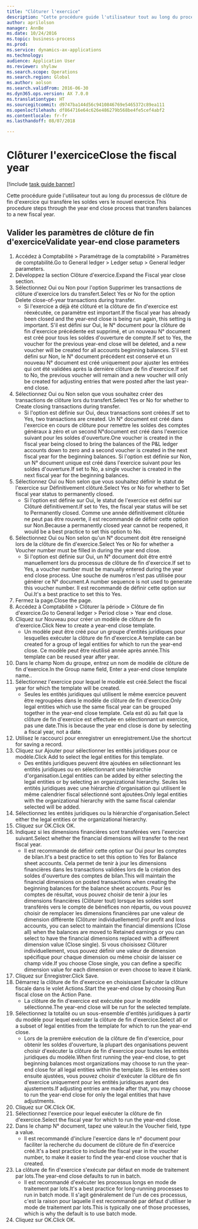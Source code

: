 ```yaml
--- 
title: "Clôturer l'exercice"
description: "Cette procédure guide l'utilisateur tout au long du processus de clôture de fin d'exercice qui transfère les soldes vers le nouvel exercice."
author: aprilolson
manager: AnnBe
ms.date: 10/24/2016
ms.topic: business-process
ms.prod: 
ms.service: dynamics-ax-applications
ms.technology: 
audience: Application User
ms.reviewer: shylaw
ms.search.scope: Operations
ms.search.region: Global
ms.author: aolson
ms.search.validFrom: 2016-06-30
ms.dyn365.ops.version: AX 7.0.0
ms.translationtype: HT
ms.sourcegitcommit: d9747ba144d56c9410846769e5465372c89ea111
ms.openlocfilehash: df864716e64c626e486279b568be4fe5cef4abf2
ms.contentlocale: fr-fr
ms.lasthandoff: 08/07/2018

---
```

# <a name="close-the-fiscal-year"></a><span data-ttu-id="909ef-103">Clôturer l'exercice</span><span class="sxs-lookup"><span data-stu-id="909ef-103">Close the fiscal year</span></span>

[!include [task guide banner](../../includes/task-guide-banner.md)]

<span data-ttu-id="909ef-104">Cette procédure guide l'utilisateur tout au long du processus de clôture de fin d'exercice qui transfère les soldes vers le nouvel exercice.</span><span class="sxs-lookup"><span data-stu-id="909ef-104">This procedure steps through the year end close process that transfers balances to a new fiscal year.</span></span>


## <a name="validate-year-end-close-parameters"></a><span data-ttu-id="909ef-105">Valider les paramètres de clôture de fin d'exercice</span><span class="sxs-lookup"><span data-stu-id="909ef-105">Validate year-end close parameters</span></span>
1. <span data-ttu-id="909ef-106">Accédez à Comptabilité > Paramétrage de la comptabilité > Paramètres de comptabilité.</span><span class="sxs-lookup"><span data-stu-id="909ef-106">Go to General ledger > Ledger setup > General ledger parameters.</span></span>
2. <span data-ttu-id="909ef-107">Développez la section Clôture d'exercice.</span><span class="sxs-lookup"><span data-stu-id="909ef-107">Expand the Fiscal year close section.</span></span>
3. <span data-ttu-id="909ef-108">Sélectionnez Oui ou Non pour l'option Supprimer les transactions de clôture d'exercice lors du transfert.</span><span class="sxs-lookup"><span data-stu-id="909ef-108">Select Yes or No for the option Delete close-of-year transactions during transfer.</span></span>
    * <span data-ttu-id="909ef-109">Si l'exercice a déjà été clôturé et la clôture de fin d'exercice est réexécutée, ce paramètre est important.</span><span class="sxs-lookup"><span data-stu-id="909ef-109">If the fiscal year has already been closed and the year-end close is being run again, this setting is important.</span></span> <span data-ttu-id="909ef-110">S'il est défini sur Oui, le N° document pour la clôture de fin d'exercice précédente est supprimé, et un nouveau N° document est créé pour tous les soldes d'ouverture de compte.</span><span class="sxs-lookup"><span data-stu-id="909ef-110">If set to Yes, the voucher for the previous year-end close will be deleted, and a new voucher will be created for all accounts beginning balances.</span></span> <span data-ttu-id="909ef-111">S'il est défini sur Non, le N° document précédent est conservé et un nouveau N° document est créé uniquement pour ajuster les entrées qui ont été validées après la dernière clôture de fin d'exercice.</span><span class="sxs-lookup"><span data-stu-id="909ef-111">If set to No, the previous voucher will remain and a new voucher will only be created for adjusting entries that were posted after the last year-end close.</span></span>  
4. <span data-ttu-id="909ef-112">Sélectionnez Oui ou Non selon que vous souhaitez créer des transactions de clôture lors du transfert.</span><span class="sxs-lookup"><span data-stu-id="909ef-112">Select Yes or No for whether to Create closing transactions during transfer.</span></span>
    * <span data-ttu-id="909ef-113">Si l'option est définie sur Oui, deux transactions sont créées.</span><span class="sxs-lookup"><span data-stu-id="909ef-113">If set to Yes, two transactions are created.</span></span> <span data-ttu-id="909ef-114">Un N° document est créé dans l'exercice en cours de clôture pour remettre les soldes des comptes généraux à zéro et un second N°document est créé dans l'exercice suivant pour les soldes d'ouverture.</span><span class="sxs-lookup"><span data-stu-id="909ef-114">One voucher is created in the fiscal year being closed to bring the balances of the P&L ledger accounts down to zero and a second voucher is created in the next fiscal year for the beginning balances.</span></span> <span data-ttu-id="909ef-115">Si l'option est définie sur Non, un N° document unique est créé dans l'exercice suivant pour les soldes d'ouverture.</span><span class="sxs-lookup"><span data-stu-id="909ef-115">If set to No, a single voucher is created in the next fiscal year for the beginning balances.</span></span>  
5. <span data-ttu-id="909ef-116">Sélectionnez Oui ou Non selon que vous souhaitez définir le statut de l'exercice sur Définitivement clôturé.</span><span class="sxs-lookup"><span data-stu-id="909ef-116">Select Yes or No for whether to Set fiscal year status to permanently closed.</span></span>
    * <span data-ttu-id="909ef-117">Si l'option est définie sur Oui, le statut de l'exercice est défini sur Clôturé définitivement.</span><span class="sxs-lookup"><span data-stu-id="909ef-117">If set to Yes, the fiscal year status will be set to Permanently closed.</span></span>  <span data-ttu-id="909ef-118">Comme une année définitivement clôturée ne peut pas être rouverte, il est recommandé de définir cette option sur Non.</span><span class="sxs-lookup"><span data-stu-id="909ef-118">Because a permanently closed year cannot be reopened, it would be a best practice to set this option to No.</span></span>  
6. <span data-ttu-id="909ef-119">Sélectionnez Oui ou Non selon qu'un N° document doit être renseigné lors de la clôture de fin d'exercice.</span><span class="sxs-lookup"><span data-stu-id="909ef-119">Select Yes or No for whether a Voucher number must be filled in during the year end close.</span></span>
    * <span data-ttu-id="909ef-120">Si l'option est définie sur Oui, un N° document doit être entré manuellement lors du processus de clôture de fin d'exercice.</span><span class="sxs-lookup"><span data-stu-id="909ef-120">If set to Yes, a voucher number must be manually entered during the year end close process.</span></span> <span data-ttu-id="909ef-121">Une souche de numéros n'est pas utilisée pour générer ce N° document.</span><span class="sxs-lookup"><span data-stu-id="909ef-121">A number sequence is not used to generate this voucher number.</span></span> <span data-ttu-id="909ef-122">Il est recommandé de définir cette option sur Oui.</span><span class="sxs-lookup"><span data-stu-id="909ef-122">It's a best practice to set this to Yes.</span></span>  
7. <span data-ttu-id="909ef-123">Fermez la page.</span><span class="sxs-lookup"><span data-stu-id="909ef-123">Close the page.</span></span>
8. <span data-ttu-id="909ef-124">Accédez à Comptabilité > Clôturer la période > Clôture de fin d'exercice.</span><span class="sxs-lookup"><span data-stu-id="909ef-124">Go to General ledger > Period close > Year end close.</span></span>
9. <span data-ttu-id="909ef-125">Cliquez sur Nouveau pour créer un modèle de clôture de fin d'exercice.</span><span class="sxs-lookup"><span data-stu-id="909ef-125">Click New to create a year-end close template.</span></span>
    * <span data-ttu-id="909ef-126">Un modèle peut être créé pour un groupe d'entités juridiques pour lesquelles exécuter la clôture de fin d'exercice.</span><span class="sxs-lookup"><span data-stu-id="909ef-126">A template can be created for a group of legal entities for which to run the year-end close.</span></span> <span data-ttu-id="909ef-127">Ce modèle peut être réutilisé année après année.</span><span class="sxs-lookup"><span data-stu-id="909ef-127">This template can be reused year after year.</span></span>  
10. <span data-ttu-id="909ef-128">Dans le champ Nom du groupe, entrez un nom de modèle de clôture de fin d'exercice.</span><span class="sxs-lookup"><span data-stu-id="909ef-128">In the Group name field, Enter a year-end close template name..</span></span>
11. <span data-ttu-id="909ef-129">Sélectionnez l'exercice pour lequel le modèle est créé.</span><span class="sxs-lookup"><span data-stu-id="909ef-129">Select the fiscal year for which the template will be created.</span></span>
    * <span data-ttu-id="909ef-130">Seules les entités juridiques qui utilisent le même exercice peuvent être regroupées dans le modèle de clôture de fin d'exercice.</span><span class="sxs-lookup"><span data-stu-id="909ef-130">Only legal entities which use the same fiscal year can be grouped together in the year-end close template.</span></span> <span data-ttu-id="909ef-131">Cela est dû au fait que la clôture de fin d'exercice est effectuée en sélectionnant un exercice, pas une date.</span><span class="sxs-lookup"><span data-stu-id="909ef-131">This is because the year end close is done by selecting a fiscal year, not a date.</span></span>  
12. <span data-ttu-id="909ef-132">Utilisez le raccourci pour enregistrer un enregistrement.</span><span class="sxs-lookup"><span data-stu-id="909ef-132">Use the shortcut for saving a record.</span></span>
13. <span data-ttu-id="909ef-133">Cliquez sur Ajouter pour sélectionner les entités juridiques pour ce modèle.</span><span class="sxs-lookup"><span data-stu-id="909ef-133">Click Add to select the legal entities for this template.</span></span>
    * <span data-ttu-id="909ef-134">Des entités juridiques peuvent être ajoutées en sélectionnant les entités juridiques ou en sélectionnant une hiérarchie d'organisation.</span><span class="sxs-lookup"><span data-stu-id="909ef-134">Legal entities can be added by either selecting the legal entities or by selecting an organizational hierarchy.</span></span>  <span data-ttu-id="909ef-135">Seules les entités juridiques avec une hiérarchie d'organisation qui utilisent le même calendrier fiscal sélectionné sont ajoutées.</span><span class="sxs-lookup"><span data-stu-id="909ef-135">Only legal entities with the organizational hierarchy with the same fiscal calendar selected will be added.</span></span>  
14. <span data-ttu-id="909ef-136">Sélectionnez les entités juridiques ou la hiérarchie d'organisation.</span><span class="sxs-lookup"><span data-stu-id="909ef-136">Select either the legal entities or the organizational hierarchy.</span></span>
15. <span data-ttu-id="909ef-137">Cliquez sur OK.</span><span class="sxs-lookup"><span data-stu-id="909ef-137">Click OK.</span></span>
16. <span data-ttu-id="909ef-138">Indiquez si les dimensions financières sont transférées vers l'exercice suivant.</span><span class="sxs-lookup"><span data-stu-id="909ef-138">Select whether the financial dimensions will transfer to the next fiscal year.</span></span>
    * <span data-ttu-id="909ef-139">Il est recommandé de définir cette option sur Oui pour les comptes de bilan.</span><span class="sxs-lookup"><span data-stu-id="909ef-139">It's a best practice to set this option to Yes for Balance sheet accounts.</span></span>  <span data-ttu-id="909ef-140">Cela permet de tenir à jour les dimensions financières dans les transactions validées lors de la création des soldes d'ouverture des comptes de bilan.</span><span class="sxs-lookup"><span data-stu-id="909ef-140">This will maintain the financial dimensions on posted transactions when creating the beginning balances for the balance sheet accounts.</span></span>  <span data-ttu-id="909ef-141">Pour les comptes de résultat, vous pouvez choisir de tenir à jour les dimensions financières (Clôturer tout) lorsque les soldes sont transférés vers le compte de bénéfices non répartis, ou vous pouvez choisir de remplacer les dimensions financières par une valeur de dimension différente (Clôturer individuellement).</span><span class="sxs-lookup"><span data-stu-id="909ef-141">For profit and loss accounts, you can select to maintain the financial dimensions (Close all) when the balances are moved to Retained earnings or you can select to have the financial dimensions replaced with a different dimension value (Close single).</span></span> <span data-ttu-id="909ef-142">Si vous choisissez Clôturer individuellement, vous pouvez définir une valeur de dimension spécifique pour chaque dimension ou même choisir de laisser ce champ vide.</span><span class="sxs-lookup"><span data-stu-id="909ef-142">If you choose Close single, you can define a specific dimension value for each dimension or even choose to leave it blank.</span></span>  
17. <span data-ttu-id="909ef-143">Cliquez sur Enregistrer.</span><span class="sxs-lookup"><span data-stu-id="909ef-143">Click Save.</span></span>
18. <span data-ttu-id="909ef-144">Démarrez la clôture de fin d'exercice en choisissant Exécuter la clôture fiscale dans le volet Actions.</span><span class="sxs-lookup"><span data-stu-id="909ef-144">Start the year-end close by choosing Run fiscal close on the Action Pane.</span></span>
    * <span data-ttu-id="909ef-145">La clôture de fin d'exercice est exécutée pour le modèle sélectionné.</span><span class="sxs-lookup"><span data-stu-id="909ef-145">The year-end close will be run for the selected template.</span></span>  
19. <span data-ttu-id="909ef-146">Sélectionnez la totalité ou un sous-ensemble d'entités juridiques à partir du modèle pour lequel exécuter la clôture de fin d'exercice.</span><span class="sxs-lookup"><span data-stu-id="909ef-146">Select all or a subset of legal entities from the template for which to run the year-end close.</span></span>
    * <span data-ttu-id="909ef-147">Lors de la première exécution de la clôture de fin d'exercice, pour obtenir les soldes d'ouverture, la plupart des organisations peuvent choisir d'exécuter la clôture de fin d'exercice pour toutes les entités juridiques du modèle.</span><span class="sxs-lookup"><span data-stu-id="909ef-147">When first running the year-end close, to get beginning balances most organizations may choose to run the year-end close for all legal entities within the template.</span></span> <span data-ttu-id="909ef-148">Si les entrées sont ensuite ajustées, vous pouvez choisir d'exécuter la clôture de fin d'exercice uniquement pour les entités juridiques ayant des ajustements.</span><span class="sxs-lookup"><span data-stu-id="909ef-148">If adjusting entries are made after that, you may choose to run the year-end close for only the legal entities that have adjustments.</span></span>  
20. <span data-ttu-id="909ef-149">Cliquez sur OK.</span><span class="sxs-lookup"><span data-stu-id="909ef-149">Click OK.</span></span>
21. <span data-ttu-id="909ef-150">Sélectionnez l'exercice pour lequel exécuter la clôture de fin d'exercice.</span><span class="sxs-lookup"><span data-stu-id="909ef-150">Select the fiscal year for which to run the year-end close.</span></span>
22. <span data-ttu-id="909ef-151">Dans le champ N° document, tapez une valeur.</span><span class="sxs-lookup"><span data-stu-id="909ef-151">In the Voucher field, type a value.</span></span>
    * <span data-ttu-id="909ef-152">Il est recommandé d'inclure l'exercice dans le n° document pour faciliter la recherche du document de clôture de fin d'exercice créé.</span><span class="sxs-lookup"><span data-stu-id="909ef-152">It's a best practice to include the fiscal year in the voucher number, to make it easier to find the year-end close voucher that is created.</span></span>  
23. <span data-ttu-id="909ef-153">La clôture de fin d'exercice s'exécute par défaut en mode de traitement par lots.</span><span class="sxs-lookup"><span data-stu-id="909ef-153">The year-end close defaults to run in batch.</span></span>
    * <span data-ttu-id="909ef-154">Il est recommandé d'exécuter les processus longs en mode de traitement par lots.</span><span class="sxs-lookup"><span data-stu-id="909ef-154">It's a best practice for long-running processes to run in batch mode.</span></span> <span data-ttu-id="909ef-155">Il s'agit généralement de l'un de ces processus, c'est la raison pour laquelle il est recommandé par défaut d'utiliser le mode de traitement par lots.</span><span class="sxs-lookup"><span data-stu-id="909ef-155">This is typically one of those processes, which is why the default is to use batch mode.</span></span>  
24. <span data-ttu-id="909ef-156">Cliquez sur OK.</span><span class="sxs-lookup"><span data-stu-id="909ef-156">Click OK.</span></span>


